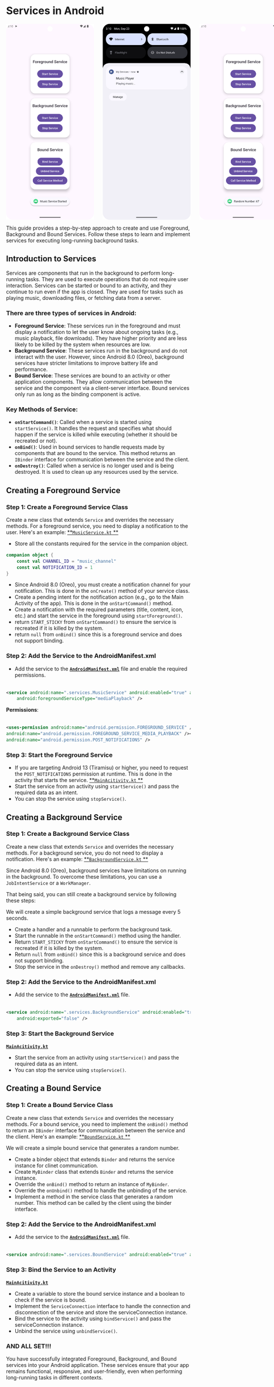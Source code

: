 # Services in Android

<div style="display: flex; flex-direction: row; gap: 24px;">
    <img src="./Screenshot_20240923_031008.png" alt="image showing the output" width="240" />
    <img src="./Screenshot_20240923_031026.png" alt="image showing the output" width="240" />
    <img src="./Screenshot_20240923_031053.png" alt="image showing the output" width="240" />
</div>

This guide provides a step-by-step approach to create and use Foreground, Background and Bound
Services. Follow these steps to learn and implement services for executing long-running background
tasks.

## Introduction to Services

Services are components that run in the background to perform long-running tasks. They are used to
execute operations that do not require user interaction. Services can be started or bound to an
activity, and they continue to run even if the app is closed. They are used for tasks such as
playing music, downloading files, or fetching data from a server.

### There are three types of services in Android:

- **Foreground Service**: These services run in the foreground and must display a notification to
  let the user know about ongoing tasks (e.g., music playback, file downloads). They have higher
  priority and are less likely to be killed by the system when resources are low.
- **Background Service**: These services run in the background and do not interact with the user.
  However, since Android 8.0 (Oreo), background services have stricter limitations to improve
  battery life and performance.
- **Bound Service**: These services are bound to an activity or other application components. They
  allow communication between the service and the component via a client-server interface. Bound
  services only run as long as the binding component is active.

### Key Methods of Service:

- **`onStartCommand()`**: Called when a service is started using `startService()`. It handles the
  request and specifies what should happen if the service is killed while executing (whether it
  should be recreated or not).
- **`onBind()`**: Used in bound services to handle requests made by components that are bound to the
  service. This method returns an `IBinder` interface for communication between the service and the
  client.
- **`onDestroy()`**: Called when a service is no longer used and is being destroyed. It is used to
  clean up any resources used by the service.

## Creating a Foreground Service

### Step 1: Create a Foreground Service Class

Create a new class that extends `Service` and overrides the necessary methods. For a foreground
service, you need to display a notification to the user. Here's an example: [**`MusicService.kt`
**](./app/src/main/java/com/example/myservices/services/MusicService.kt)

- Store all the constants required for the service in the companion object.

```kotlin
companion object {
    const val CHANNEL_ID = "music_channel"
    const val NOTIFICATION_ID = 1
}
```

- Since Android 8.0 (Oreo), you must create a notification channel for your notification. This is
  done in the `onCreate()` method of your service class.
- Create a pending intent for the notification action (e.g., go to the Main Activity of the app).
  This is done in the `onStartCommand()` method.
- Create a notification with the required parameters (title, content, icon, etc.) and start the
  service in the foreground using `startForeground()`.
- return `START_STICKY` from `onStartCommand()` to ensure the service is recreated if it is killed
  by the system.
- return `null` from `onBind()` since this is a foreground service and does not support binding.

### Step 2: Add the Service to the AndroidManifest.xml

- Add the service to the [**`AndroidManifest.xml`**](./app/src/main/AndroidManifest.xml) file and
  enable the required permissions.

```xml

<service android:name=".services.MusicService" android:enabled="true" android:exported="false"
    android:foregroundServiceType="mediaPlayback" />
```

**Permissions**:

```xml

<uses-permission android:name="android.permission.FOREGROUND_SERVICE" /><uses-permission
android:name="android.permission.FOREGROUND_SERVICE_MEDIA_PLAYBACK" /><uses-permission
android:name="android.permission.POST_NOTIFICATIONS" />
```

### Step 3: Start the Foreground Service

- If you are targeting Android 13 (Tiramisu) or higher, you need to request the `POST_NOTIFICATIONS`
  permission at runtime. This is done in the activity that starts the service. [**`MainAcitivity.kt`
  **](./app/src/main/java/com/example/myservices/MainActivity.kt)
- Start the service from an activity using `startService()` and pass the required data as an intent.
- You can stop the service using `stopService()`.

## Creating a Background Service

### Step 1: Create a Background Service Class

Create a new class that extends `Service` and overrides the necessary methods. For a background
service, you do not need to display a notification. Here's an example: [**`BackgroundService.kt`
**](./app/src/main/java/com/example/myservices/services/BackgroundService.kt)

Since Android 8.0 (Oreo), background services have limitations on running in the background. To
overcome these limitations, you can use a `JobIntentService` or a `WorkManager`.

That being said, you can still create a background service by following these steps:

We will create a simple background service that logs a message every 5 seconds.

- Create a handler and a runnable to perform the background task.
- Start the runnable in the `onStartCommand()` method using the handler.
- Return `START_STICKY` from `onStartCommand()` to ensure the service is recreated if it is killed
  by the system.
- Return `null` from `onBind()` since this is a background service and does not support binding.
- Stop the service in the `onDestroy()` method and remove any callbacks.

### Step 2: Add the Service to the AndroidManifest.xml

- Add the service to the [**`AndroidManifest.xml`**](./app/src/main/AndroidManifest.xml) file.

```xml

<service android:name=".services.BackgroundService" android:enabled="true"
    android:exported="false" />
```

### Step 3: Start the Background Service

[**`MainAcitivity.kt`**](./app/src/main/java/com/example/myservices/MainActivity.kt)

- Start the service from an activity using `startService()` and pass the required data as an intent.
- You can stop the service using `stopService()`.

## Creating a Bound Service

### Step 1: Create a Bound Service Class

Create a new class that extends `Service` and overrides the necessary methods. For a bound service,
you need to implement the `onBind()` method to return an `IBinder` interface for communication
between the service and the client. Here's an example: [**`BoundService.kt`
**](./app/src/main/java/com/example/myservices/services/BoundService.kt)

We will create a simple bound service that generates a random number.

- Create a binder object that extends `Binder` and returns the service instance for clinet
  communication.
- Create `MyBinder` class that extends `Binder` and returns the service instance.
- Override the `onBind()` method to return an instance of `MyBinder`.
- Override the `onUnbind()` method to handle the unbinding of the service.
- Implement a method in the service class that generates a random number. This method can be called
  by the client using the binder interface.

### Step 2: Add the Service to the AndroidManifest.xml

- Add the service to the [**`AndroidManifest.xml`**](./app/src/main/AndroidManifest.xml) file.

```xml

<service android:name=".services.BoundService" android:enabled="true" android:exported="false" />
```

### Step 3: Bind the Service to an Activity

[**`MainAcitivity.kt`**](./app/src/main/java/com/example/myservices/MainActivity.kt)

- Create a variable to store the bound service instance and a boolean to check if the service is
  bound.
- Implement the `ServiceConnection` interface to handle the connection and disconnection of the
  service and store the serviceConnection instance.
- Bind the service to the activity using `bindService()` and pass the serviceConnection instance.
- Unbind the service using `unbindService()`.

### AND ALL SET!!!

You have successfully integrated Foreground, Background, and Bound services into your Android
application. These services ensure that your app remains functional, responsive, and user-friendly,
even when performing long-running tasks in different contexts.